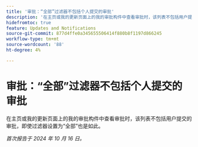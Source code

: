 ```yaml
---
title: '审批：“全部”过滤器不包括个人提交的审批'
description: '在主页或我的更新页面上的我的审批构件中查看审批时，该列表不包括用户提交的审批，即使过滤器设置为“全部”也是如此。'
hidefromtoc: true
feature: Updates and Notifications
source-git-commit: 877d4ffe0a345655506414f880b8f1197d866245
workflow-type: tm+mt
source-wordcount: '88'
ht-degree: 4%

---
```


# 审批：“全部”过滤器不包括个人提交的审批

<!--
>>[!NOTE]
>
>This issue was fixed on June 20, 2024.
-->

在主页或我的更新页面上的我的审批构件中查看审批时，该列表不包括用户提交的审批，即使过滤器设置为“全部”也是如此。

_首次报告于 2024 年 10 月 16 日。_
